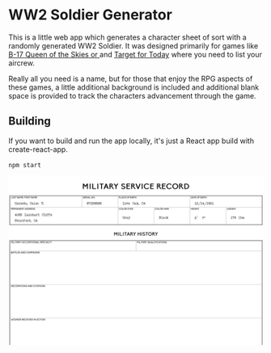 # WW2 Soldier Generator

This is a little web app which generates a character sheet of sort with a randomly generated WW2 Soldier. It was designed primarily for games like [B-17 Queen of the Skies or ](https://boardgamegeek.com/boardgame/1032/b-17-queen-skies) and [Target for Today](https://boardgamegeek.com/boardgame/160903/target-today) where you need to list your aircrew.

Really all you need is a name, but for those that enjoy the RPG aspects of these games, a little additional background is included and additional blank space is provided to track the characters advancement through the game.

## Building

If you want to build and run the app locally, it's just a React app build with create-react-app.

```
npm start
```

![screenshot](assets/screenshot.jpg)

